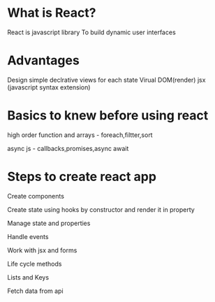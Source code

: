 # What is React?
React is javascript library 
To build dynamic user interfaces

# Advantages
Design simple declrative views for each state
Virual DOM(render)
jsx (javascript syntax extension)

# Basics to knew before using react
high order function and arrays - foreach,filtter,sort 

async js - callbacks,promises,async await

# Steps to create react app

Create components

Create state using hooks by constructor and render it in property

Manage state and properties

Handle events

Work with jsx and forms

Life cycle methods

Lists and Keys

Fetch data from api
